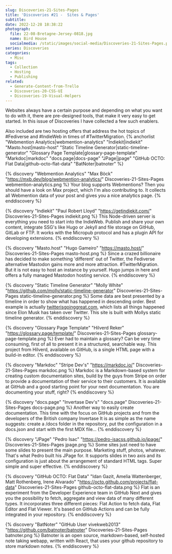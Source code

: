 ```yaml
---
slug: Discoveries-21-Sites-Pages
title: 'Discoveries #21 -  Sites & Pages'
subtitle:
date: 2022-12-28 18:38:22
photograph:
  file: 22-08-Bretagne-Jersey-0818.jpg
  name: Bird House
  socialmedia: /static/images/social-media/Discoveries-21-Sites-Pages.png
series: Discoveries
categories:
  - Misc
tags:
  - Collection
  - Hosting
  - Publishing
related:
  - Generate-Content-from-Trello
  - Discoveries-20-CSS-UI
  - Discoveries-19-Visual-Helpers
---
```


Websites always have a certain purpose and depending on what you want to do with it, there are pre-designed tools, that make it very easy to get started. In this issue of Discoveries I have collected a few such enablers.

Also included are two hosting offers that address the hot topics of #Fediverse and #IndieWeb in times of #TwitterMigration.
{% anchorlist 
  "Webmention Analytics|webmention-analytics"
  "Indiekit|indiekit"
  "Masto.host|masto-host"
  "Static Timeline Generator|static-timeline-generator"
  "Glossary Page Template|glossary-page-template"
  "Markdoc|markdoc"
  "docs.page|docs-page"
  "JPage|jpage"
  "GitHub OCTO: Flat Data|github-octo-flat-data"
  "BatNoter|batnoter"
%}

<!-- more -->

{% discovery "Webmention Analytics" "Max Böck" "https://mxb.dev/blog/webmention-analytics/" Discoveries-21-Sites-Pages webmention-analytics.png %}
Your blog supports Webmentions? Then you should have a look on Max project, which I&#39;m also contributing to. It collects all Webmention data of your post and gives you a nice analytics page.
{% enddiscovery %}

{% discovery "Indiekit" "Paul Robert Lloyd" "https://getindiekit.com/" Discoveries-21-Sites-Pages indiekit.png %}
This Node-driven server is everything you need to start into the IndieWeb. Publish and share your own content, integrate SSG&#39;s like Hugo or Jekyll and file storage on GitHub, GitLab or FTP. It works with the Micropub protocol and has a plugin API for developing extensions.
{% enddiscovery %}

{% discovery "Masto.host" "Hugo Gameiro" "https://masto.host/" Discoveries-21-Sites-Pages masto-host.png %}
Since a crazed billionaire has decided to make something &#39;different&#39; out of Twitter, the Fediverse alternative Mastodon gains more and more attraction. #TwitterMigration. But it is not easy to host an instance by yourself. Hugo jumps in here and offers a fully managed Mastodon hosting service.
{% enddiscovery %}

{% discovery "Static Timeline Generator" "Molly White" "https://github.com/molly/static-timeline-generator" Discoveries-21-Sites-Pages static-timeline-generator.png %}
Some data are best presented by a timeline in order to show what has happened in descending order. Best example is actually <a href="https://twitterisgoinggreat.com">twitterisgoinggreat.com</a>, which lists all things happened since Elon Musk has taken over Twitter. This site is built with Mollys static timeline generator.
{% enddiscovery %}

{% discovery "Glossary Page Template" "Hilverd Reker" "https://glossary.page/template/" Discoveries-21-Sites-Pages glossary-page-template.png %}
Ever had to maintain a glossary? Can be very time consuming, first of all to present it in a structured, searchable way. This project from Hilverd, available on GitHub, is a single HTML page with a build-in editor.
{% enddiscovery %}

{% discovery "Markdoc" "Stripe Dev's" "https://markdoc.io/" Discoveries-21-Sites-Pages markdoc.png %}
Markdoc is a Markdown-based system for creating custom documentation sites, build by the guys from Stripe on order to provide a documentation of their service to their customers. It is available at GitHub and a good starting point for your next documentation. You are documenting your stuff, right?
{% enddiscovery %}

{% discovery "docs.page" "Invertase Dev's" "docs.page" Discoveries-21-Sites-Pages docs-page.png %}
Another way to easily create documentation. This time with the focus on GitHub projects and from the developers of the British company Invertase It is as simple as the name suggests: create a /docs folder in the repository, put the configuration in a docs.json and start with the first MDX file...
{% enddiscovery %}

{% discovery "JPage" "Pedro Isac" "https://pedro-isacss.github.io/jpage/" Discoveries-21-Sites-Pages jpage.png %}
Some sites just need to have some slides to present the main purpose. Marketing stuff, photos, whatever. That&#39;s what Pedro built his JPage for. It supports slides in two axis and its configuration is just about the arrangement of standard HTML tags. Super simple and super effective.
{% enddiscovery %}

{% discovery "GitHub OCTO: Flat Data" "Idan Gazit, Amelia Wattenberger, Matt Rothenberg, Irene Alvarado" "https://octo.github.com/projects/flat-data" Discoveries-21-Sites-Pages github-octo-flat-data.png %}
Flat is an experiment from the Developer Experience team in GitHub Next and gives you the possibility to fetch, aggregate and view data of many different types. It incorporates three different pieces: Flat Action to fetch data, Flat Editor and Flat Viewer. It&#39;s based on GitHub Actions and can be fully integrated in your repository.
{% enddiscovery %}

{% discovery "BatNoter" "GitHub User vivekweb2013" "https://github.com/batnoter/batnoter" Discoveries-21-Sites-Pages batnoter.png %}
Batnoter is an open source, markdown-based, self-hosted note taking webapp, written with React, that uses your github repository to store markdown notes.
{% enddiscovery %}

